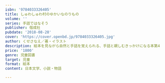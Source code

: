 ```yaml
---
isbn: '9784033326405'
title: しゅわしゅわ村のゆかいなのりもの
volume: ''
series: 手話ではなそう
publisher: 偕成社
pubdate: '2018-08-28'
cover: 'https://cover.openbd.jp/9784033326405.jpg'
author: くせさなえ／著・イラスト
description: 絵本を見ながら自然と手話を覚えられる、手話と親しむきっかけになる本第4弾。
price: '1800'
genre: 児童図書
target: 児童
format: 絵本
content: 日本文学、小説・物語

---
```

